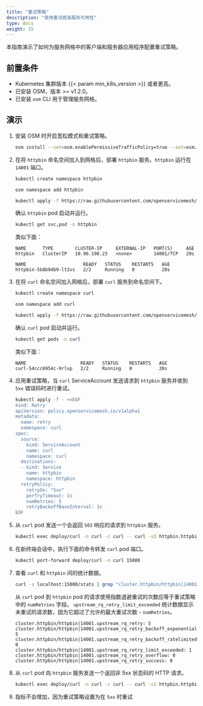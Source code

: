 ```yaml
---
title: "重试策略"
description: "使用重试提高服务可用性"
type: docs
weight: 15
---
```


本指南演示了如何为服务网格中的客户端和服务器应用程序配置重试策略。

## 前置条件

- Kubernetes 集群版本 {{< param min_k8s_version >}} 或者更高。
- 已安装 OSM，版本 >= v1.2.0。
- 已安装 `osm` CLI 用于管理服务网格。

## 演示

1. 安装 OSM 时开启宽松模式和重试策略。
    ```bash
    osm install --set=osm.enablePermissiveTrafficPolicy=true --set=osm.featureFlags.enableRetryPolicy=true 
    ```

1. 在将 `httpbin` 命名空间加入到网格后，部署 `httpbin` 服务。`httpbin` 运行在 `14001` 端口。

    ```bash
    kubectl create namespace httpbin

    osm namespace add httpbin

    kubectl apply -f https://raw.githubusercontent.com/openservicemesh/osm-docs/{{< param osm_branch >}}/manifests/samples/httpbin/httpbin.yaml -n httpbin
    ```

    确认 `httpbin` pod 启动并运行。

    ```bash
    kubectl get svc,pod -n httpbin
    ```
    
    类似下面：
    
    ```console
    NAME      TYPE        CLUSTER-IP     EXTERNAL-IP   PORT(S)     AGE
    httpbin   ClusterIP   10.96.198.23   <none>        14001/TCP   20s

    NAME                     READY   STATUS    RESTARTS   AGE
    httpbin-5b8b94b9-lt2vs   2/2     Running   0          20s
    ```
    
1. 在将 `curl` 命名空间加入网格后，部署 `curl` 服务到命名空间下。
    ```bash 
    kubectl create namespace curl

    osm namespace add curl

    kubectl apply -f https://raw.githubusercontent.com/openservicemesh/osm-docs/{{< param osm_branch >}}/manifests/samples/curl/curl.yaml -n curl
    ```

    确认 `curl` pod 启动并运行。

    ```bash
    kubectl get pods -n curl
    ```
    
    类似下面：
    
    ```console
    NAME                    READY   STATUS    RESTARTS   AGE
    curl-54ccc6954c-9rlvp   2/2     Running   0          20s
     ```

1. 应用重试策略，当 `curl` ServiceAccount 发送请求到 `httpbin` 服务并收到 `5xx` 错误码时进行重试。
    ```bash
    kubectl apply -f - <<EOF
    kind: Retry
    apiVersion: policy.openservicemesh.io/v1alpha1
    metadata:
      name: retry
      namespace: curl
    spec:
      source:
        kind: ServiceAccount
        name: curl
        namespace: curl
      destinations:
      - kind: Service
        name: httpbin
        namespace: httpbin
      retryPolicy:
        retryOn: "5xx"
        perTryTimeout: 1s
        numRetries: 5
        retryBackoffBaseInterval: 1s
    EOF
    ```

1. 从 `curl` pod 发送一个会返回 `503` 响应的请求到 `httpbin` 服务。
    ```bash
    kubectl exec deploy/curl -n curl -c curl -- curl -sI httpbin.httpbin.svc.cluster.local:14001/status/503
    ```

1. 在新终端会话中，执行下面的命令转发 `curl` pod 端口。
    ```bash
    kubectl port-forward deploy/curl -n curl 15000
    ```

1. 查看 `curl` 和 `httpbin` 间的统计数据。
    ```bash
    curl -s localhost:15000/stats | grep "cluster.httpbin/httpbin|14001.upstream_rq_retry"
    ```
    从 `curl` pod 到 `httpbin` pod 的请求使用指数退避重试的次数应等于重试策略中的 `numRetries` 字段。
     `upstream_rq_retry_limit_exceeded` 统计数据显示未重试的请求数，因为它超过了允许的最大重试次数 - `numRetries`。
    
     ```console
    cluster.httpbin/httpbin|14001.upstream_rq_retry: 5
    cluster.httpbin/httpbin|14001.upstream_rq_retry_backoff_exponential: 5
    cluster.httpbin/httpbin|14001.upstream_rq_retry_backoff_ratelimited: 0
    cluster.httpbin/httpbin|14001.upstream_rq_retry_limit_exceeded: 1
    cluster.httpbin/httpbin|14001.upstream_rq_retry_overflow: 0
    cluster.httpbin/httpbin|14001.upstream_rq_retry_success: 0
    ```

1. 从 `curl` pod 向 `httpbin` 服务发送一个返回非 5xx 状态码的 HTTP 请求。
    ```bash
    kubectl exec deploy/curl -n curl -c curl -- curl -sI httpbin.httpbin.svc.cluster.local:14001/status/404
    ```

1. 指标不会增加，因为重试策略设置为在 `5xx` 时重试
